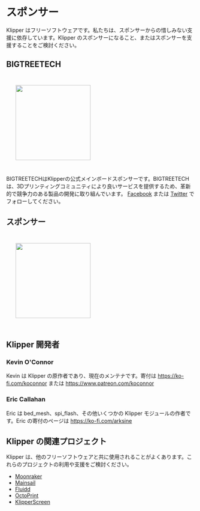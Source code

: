 # スポンサー

Klipper はフリーソフトウェアです。私たちは、スポンサーからの惜しみない支援に依存しています。Klipper のスポンサーになること、またはスポンサーを支援することをご検討ください。

## BIGTREETECH

[<img src="./img/sponsors/BTT_BTT.png" width="200" style="margin:25px"/>](https://bigtree-tech.com/collections/all-products)

BIGTREETECHはKlipperの公式メインボードスポンサーです。BIGTREETECHは、3Dプリンティングコミュニティにより良いサービスを提供するため、革新的で競争力のある製品の開発に取り組んでいます。 [Facebook](https://www.facebook.com/BIGTREETECH) または [Twitter](https://twitter.com/BigTreeTech) でフォローしてください。

## スポンサー

[<img src="./img/sponsors/obico-light-horizontal.png" width="200" style="margin:25px" />](https://obico.io/klipper.html?source=klipper_sponsor)

## Klipper 開発者

### Kevin O'Connor

Kevin は Klipper の原作者であり、現在のメンテナです。寄付は <https://ko-fi.com/koconnor> または <https://www.patreon.com/koconnor>

### Eric Callahan

Eric は bed_mesh、spi_flash、その他いくつかの Klipper モジュールの作者です。Eric の寄付のページは <https://ko-fi.com/arksine>

## Klipper の関連プロジェクト

Klipper は、他のフリーソフトウェアと共に使用されることがよくあります。これらのプロジェクトの利用や支援をご検討ください。

* [Moonraker](https://github.com/Arksine/moonraker)
* [Mainsail](https://github.com/mainsail-crew/mainsail)
* [Fluidd](https://github.com/fluidd-core/fluidd)
* [OctoPrint](https://octoprint.org/)
* [KlipperScreen](https://github.com/jordanruthe/KlipperScreen)
